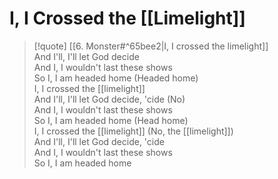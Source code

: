 # I, I Crossed the [[Limelight]]

> [!quote]
[[6. Monster#^65bee2|I, I crossed the limelight]]  
And I'll, I'll let God decide  
And I, I wouldn't last these shows  
So I, I am headed home (Headed home)  
I, I crossed the [[limelight]]  
And I'll, I'll let God decide, 'cide (No)  
And I, I wouldn't last these shows  
So I, I am headed home (Head home)  
I, I crossed the [[limelight]] (No, the [[limelight]])  
And I'll, I'll let God decide, 'cide  
And I, I wouldn't last these shows  
So I, I am headed home
